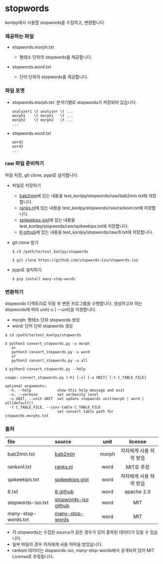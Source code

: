 stopwords
=====

konlpy에서 사용할 stopwords를 수집하고, 변환합니다.

### 제공하는 파일

- stopwords.morph.txt
  - 형태소 단위의 stopwords를 제공합니다.

- stopwords.word.txt
  - 단어 단위의 stopwords를 제공합니다.

### 파일 포맷

- stopwords.morph.txt: 분석기별로 stopwords가 저장되어 있습니다.

  ```
  analyzer1 \t analyzer \t ...
  morph1    \t morph1   \t ...
  morph2    \t morph2   \t ...
  ...
  ```

- stopwords.word.txt

  ```
  word1
  word2
  ...
  ```

### raw 파일 준비하기

파일 저장, git clone, pypi로 설치합니다.

- 파일로 저장하기
  - [bab2min](https://bab2min.tistory.com/544)에 있는 내용을 test_konlpy/stopwords/raw/bab2min.txt에 저장합니다.
  - [ranks.nl](https://www.ranks.nl/stopwords/korean)에 있는 내용을 test_konlpy/stopwords/raw/ranksnl.txt에 저장합니다.
  - [spikeekips gist](https://gist.github.com/spikeekips/40eea22ef4a89f629abd87eed535ac6a)에 있는 내용을 test_konlpy/stopwords/raw/spikeekips.txt에 저장합니다.
  - [6 github](https://github.com/6/stopwords-json/blob/master/dist/ko.json)에 있는 내용을 test_konlpy/stopwords/raw/6.txt에 저장합니다.

- git clone 받기

  ```
  $ cd /path/to/test_konlpy/stopwords
  
  $ git clone https://github.com/stopwords-iso/stopwords-iso
  ```

- pypi로 설치하기

  ```
  $ pip install many-stop-words
  ```

### 변환하기

stopwords 디렉토리로 이동 후 변환 프로그램을 수행합니다.
생성하고자 하는 stopwords에 따라 unit(-u | --unit)을 지정합니다.

- morph: 형태소 단위 stopwords 생성
- word: 단어 단위 stopwords 생성

```
$ cd /path/to/test_konlpy/stopwords

$ python3 convert_stopwords.py -u morph
   or
   python3 convert_stopwords.py -u word
   or
   python3 convert_stopwords.py -u all
```

```
$ python3 convert_stopwords.py --help

usage: convert_stopwords.py [-h] [-v] [-u UNIT] [-t C_TABLE_FILE]

optional arguments:
  -h, --help            show this help message and exit
  -v, --verbose         set verbosity level
  -u UNIT, --unit UNIT  set update stopwords unit(morph | word | all(default))
  -t C_TABLE_FILE, --conv-table C_TABLE_FILE
                        set convert table path for stopwords.morphs.txt
```

### 출처

| file  | source  | unit | license |
|:------------- |:---------------|:-------------:|:--:|
| bab2min.txt      | [bab2min](https://bab2min.tistory.com/544) |  morph | 저자에게 사용 허락 받음 | 
| ranksnl.txt      | [ranks.nl](https://www.ranks.nl/stopwords/korean) |  word | MIT로 추정 | 
| spikeekips.txt      | [spikeekips gist](https://gist.github.com/spikeekips/40eea22ef4a89f629abd87eed535ac6a) |  word |저자에게 사용 허락 받음 | 
| 6.txt      | [6 github](https://github.com/6/stopwords-json) |  word |apache 2.0 | 
| stopwords-iso.txt      | [stopwords-iso github](https://github.com/stopwords-iso/stopwords-iso) |  word |MIT | 
| many-stop-words.txt      | [many-stop-words](https://pypi.org/project/many-stop-words/) |  word |MIT | 

- 각 stopwords는 수집된 source가 같은 경우가 있어 중복된 데이터가 있을 수 있습니다.
- 일부 파일의 경우 저자에게 사용 허락을 받았습니다.
- ranksnl 데이터는 stopwords-iso, many-stop-words에서 공개되어 있어 MIT License로 추정됩니다.
